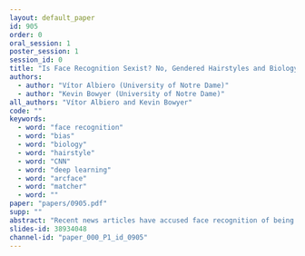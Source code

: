```yaml
---
layout: default_paper
id: 905
order: 0
oral_session: 1
poster_session: 1
session_id: 0
title: "Is Face Recognition Sexist? No, Gendered Hairstyles and Biology Are"
authors:
  - author: "Vítor Albiero (University of Notre Dame)"
  - author: "Kevin Bowyer (University of Notre Dame)"
all_authors: "Vítor Albiero and Kevin Bowyer"
code: ""
keywords:
  - word: "face recognition"
  - word: "bias"
  - word: "biology"
  - word: "hairstyle"
  - word: "CNN"
  - word: "deep learning"
  - word: "arcface"
  - word: "matcher"
  - word: ""
paper: "papers/0905.pdf"
supp: ""
abstract: "Recent news articles have accused face recognition of being “biased”, “sexist” or “racist”. There is consensus in the research literature that face recognition accuracy is lower for females, who often have both a higher false match rate and a higher false non- match rate. However, there is little published research aimed at identifying the cause of lower accuracy for females. For instance, the 2019 Face Recognition Vendor Test that documents lower female accuracy across a broad range of algorithms and datasets also lists “Analyze cause and effect” under the heading “What we did not do”. We present the first experimental analysis to identify major causes of lower face recognition accuracy for females on datasets where previous research has observed this result. Controlling for equal amount of visible face in the test images reverses the apparent higher false non-match rate for females. Also, principal component analysis indicates that images of two different females are inherently more similar than of two different males, potentially accounting for a difference in false match rates."
slides-id: 38934048
channel-id: "paper_000_P1_id_0905"
---
```

